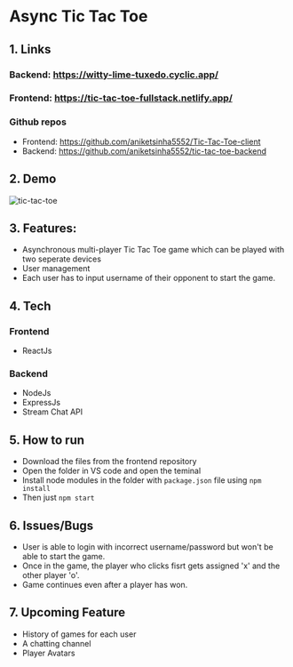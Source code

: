 # Async Tic Tac Toe
## 1. Links
### Backend: https://witty-lime-tuxedo.cyclic.app/
### Frontend: https://tic-tac-toe-fullstack.netlify.app/
### Github repos
  * Frontend: https://github.com/aniketsinha5552/Tic-Tac-Toe-client
  * Backend: https://github.com/aniketsinha5552/tic-tac-toe-backend

## 2. Demo
![tic-tac-toe](https://user-images.githubusercontent.com/104712880/213646188-207bd227-8ad3-44e1-b181-9be334d6ac67.gif)


## 3. Features:
* Asynchronous multi-player Tic Tac Toe game which can be played with two seperate devices
* User management
* Each user has to input username of their opponent to start the game.

## 4. Tech
### Frontend
* ReactJs

### Backend
* NodeJs
* ExpressJs
* Stream Chat API

## 5. How to run
* Download the files from the frontend repository
* Open the folder in VS code and open the teminal
* Install node modules in the folder with `package.json` file using `npm install`
* Then just `npm start`

## 6. Issues/Bugs
* User is able to login with incorrect username/password but won't be able to start the game.
* Once in the game, the player who clicks fisrt gets assigned 'x' and the other player 'o'.
* Game continues even after a player has won.

## 7. Upcoming Feature
* History of games for each user
* A chatting channel
* Player Avatars


